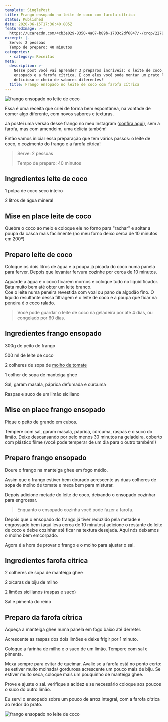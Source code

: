 ```yaml
---
template: SinglePost
title: Frango ensopado no leite de coco com farofa cítrica
status: Published
date: 2020-06-15T17:36:40.805Z
featuredImage: >-
  https://ucarecdn.com/4cb3e029-8350-4a07-b89b-1703c2df6847/-/crop/2278x1124/31,524/-/preview/
excerpt: |-
  Serve: 2 pessoas
  Tempo de preparo: 40 minutos
categories:
  - category: Receitas
meta:
  description: >-
    Nesse post você vai aprender 3 preparos incríveis: o leite de coco, o frango
    ensopado e a farofa cítrica. E com eles você pode montar um prato lindo,
    delicioso e cheio de sabores diferentes!
  title: Frango ensopado no leite de coco com farofa cítrica
---
```

![frango ensopado no leite de coco](https://ucarecdn.com/29136b60-b66e-4732-8f71-d87e5db92ccb/-/crop/1732x1166/0,734/-/preview/)

Essa é uma receita que criei de forma bem espontânea, na vontade de comer algo diferente, com novos sabores e texturas.

Já postei uma versão desse frango no meu Instagram ([confira aqui](https://www.instagram.com/p/B_K1AiIlF_K/)), sem a farofa, mas com amendoim, uma delícia também!

Então vamos iniciar essa preparação que tem vários passos: o leite de coco, o cozimento do frango e a farofa cítrica!

> Serve: 2 pessoas
>
> Tempo de preparo: 40 minutos

## Ingredientes leite de coco

1 polpa de coco seco inteiro

2 litros de água mineral

## Mise en place leite de coco

Quebre o coco ao meio e coloque ele no forno para "rachar" e soltar a poupa da casca mais facilmente (no meu forno deixo cerca de 10 minutos em 200º)

## Preparo leite de coco

Coloque os dois litros de água e a poupa já picada do coco numa panela para ferver. Depois que levantar fervura cozinhe por cerca de 10 minutos.

Aguarde a água e o coco ficarem mornos e coloque tudo no liquidificador. Bata muito bem até obter um leite branco.\
Coe o leite numa peneira revestida com voal ou pano de algodão fino. O líquido resultante dessa filtragem é o leite de coco e a poupa que ficar na peneira é o coco ralado.

> Você pode guardar o leite de coco na geladeira por até 4 dias, ou congelado por 60 dias.

## Ingredientes frango ensopado

300g de peito de frango

500 ml de leite de coco

2 colheres de sopa de [molho de tomate](https://paolafabeni.com/posts/molho-de-tomate/)

1 colher de sopa de manteiga ghee

Sal, garam masala, páprica defumada e cúrcuma

Raspas e suco de um limão siciliano

## Mise en place frango ensopado

Pique o peito de grando em cubos. 

Tempere com sal, garam masala, páprica, cúrcuma, raspas e o suco do limão. Deixe descansando por pelo menos 30 minutos na geladeira, coberto com plástico filme (você pode temperar de um dia para o outro também!)

## Preparo frango ensopado

Doure o frango na manteiga ghee em fogo médio. 

Assim que o frango estiver bem dourado acrescente as duas colheres de sopa de molho de tomate e mexa bem para misturar.

Depois adicione metade do leite de coco, deixando o ensopado cozinhar para engrossar. 

> Enquanto o ensopado cozinha você pode fazer a farofa.

Depois que o ensopado do frango já tiver reduzido pela metade e engrossado bem (aqui leva cerca de 10 minutos)  adicione o restante do leite de coco e deixe cozinhar até ficar na textura desejada. Aqui nós deixamos o molho bem emcorpado.

Agora é a hora de provar o frango e o molho para ajustar o sal.

## Ingredientes farofa cítrica

2 colheres de sopa de manteiga ghee

2 xícaras de biju de milho

2 limões sicilianos (raspas e suco)

Sal e pimenta do reino

## Preparo da farofa cítrica

Aqueça a manteiga ghee numa panela em fogo baixo até derreter. 

Acrescente as raspas dos dois limões e deixe frigir por 1 minuto. 

Coloque a farinha de milho e o suco de um limão. Tempere com sal e pimenta.

Mexa sempre para evitar de queimar. Avalie se a farofa está no ponto certo: se estiver muito molhada/ gordurosa acrescente um pouco mais de biju. Se estiver muito seca, coloque mais um pouquinho de manteiga ghee.

Prove e ajuste o sal. verifique a acidez e se necessário coloque aos poucos o suco do outro limão.

Eu servi o ensopado sobre um pouco de arroz integral, com a farofa cítrica ao redor do prato.

![frango ensopado no leite de coco ](https://ucarecdn.com/feb2c81a-8ea6-4567-8f32-cd78c186a15b/-/crop/2225x1274/84,422/-/preview/)
